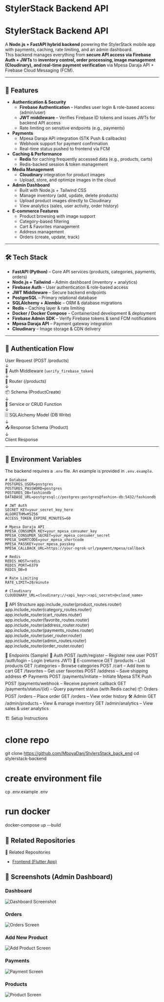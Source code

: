 # StylerStack Backend API
# StylerStack Backend API

A **Node.js + FastAPI hybrid backend** powering the StylerStack mobile app with payments, caching, rate limiting, and an admin dashboard.  
This backend manages everything from **secure API access via Firebase Auth + JWTs** to **inventory control, order processing, image management (Cloudinary), and real-time payment verification** via Mpesa Daraja API + Firebase Cloud Messaging (FCM).


---
## 🚀 Features
- **Authentication & Security**
  - **Firebase Authentication** – Handles user login & role-based access (admin/user)
  - **JWT middleware** – Verifies Firebase ID tokens and issues JWTs for backend API access
  - Rate limiting on sensitive endpoints (e.g., payments)
- **Payments**
  - Mpesa Daraja API integration (STK Push & callbacks)
  - Webhook support for payment confirmation
  - Real-time status pushed to frontend via FCM
- **Caching & Performance**
  - **Redis** for caching frequently accessed data (e.g., products, carts)
  - Redis-backed session & token management
- **Media Management**
  - **Cloudinary** integration for product images
  - Upload, store, and optimize images in the cloud
- **Admin Dashboard**
  - Built with Node.js + Tailwind CSS
  - Manage inventory (add, update, delete products)
  - Upload product images directly to Cloudinary
  - View analytics (sales, user activity, order history)
- **E-commerce Features**
  - Product browsing with image support
  - Category-based filtering
  - Cart & Favorites management
  - Address management
  - Orders (create, update, track)


---

## 🛠️ Tech Stack
- **FastAPI (Python)** – Core API services (products, categories, payments, orders)
- **Node.js + Tailwind** – Admin dashboard (inventory + analytics)
- **Firebase Auth** – User authentication & role-based access
- **JWT Middleware** – Secure backend endpoints
- **PostgreSQL** – Primary relational database
- **SQLAlchemy + Alembic** – ORM & database migrations
- **Redis** – Caching layer & rate limiting
- **Docker / Docker Compose** – Containerized development & deployment
- **Firebase Admin SDK** – Verify Firebase tokens & send FCM notifications
- **Mpesa Daraja API** – Payment gateway integration
- **Cloudinary** – Image storage & CDN delivery

---

## 🔐 Authentication Flow

User Request (POST /products)  
       ↓  
   🔐 Auth Middleware (`verify_firebase_token`)  
       ↓  
📨 Router (/products)  
       ↓  
📦 Schema (ProductCreate)  
       ↓  
🧠 Service or CRUD Function  
       ↓  
🗄️ SQLAlchemy Model (DB Write)  
       ↓  
📤 Response Schema (Product)  
       ↓  
Client Response

---
## 🔑 Environment Variables

The backend requires a `.env` file. An example is provided in `.env.example`.

```env
# Database
POSTGRES_USER=postgres
POSTGRES_PASSWORD=postgres
POSTGRES_DB=fashiondb
DATABASE_URL=postgresql://postgres:postgres@fashion-db:5432/fashiondb

# JWT Auth
SECRET_KEY=your_secret_key_here
ALGORITHM=HS256
ACCESS_TOKEN_EXPIRE_MINUTES=60

# Mpesa Daraja API
MPESA_CONSUMER_KEY=your_mpesa_consumer_key
MPESA_CONSUMER_SECRET=your_mpesa_consumer_secret
MPESA_SHORTCODE=your_mpesa_shortcode
MPESA_PASSKEY=your_mpesa_passkey
MPESA_CALLBACK_URL=https://your-ngrok-url/payment/mpesa/callback

# Redis
REDIS_HOST=redis
REDIS_PORT=6379
REDIS_DB=0

# Rate Limiting
RATE_LIMIT=20/minute

# Cloudinary
CLOUDINARY_URL=cloudinary://<api_key>:<api_secret>@<cloud_name>
```
📂 API Structure
app.include_router(product_routes.router)
app.include_router(category_routes.router)
app.include_router(cart_routes.router)
app.include_router(favorite_routes.router)
app.include_router(address_router.router)
app.include_router(payments_routes.router)
app.include_router(user_router.router)
app.include_router(admin_routes.router)
app.include_router(order_router.router)

📂 Endpoints (Sample)
🔐 Auth
POST /auth/register – Register new user
POST /auth/login – Login (returns JWT)
🛒 E-commerce
GET /products – List products
GET /categories – Browse categories
POST /cart – Add item to cart
GET /favorites – Get user favorites
POST /address – Save shipping address
💳 Payments
POST /payments/initiate – Initiate Mpesa STK Push
POST /payments/webhook – Receive payment callback
GET /payments/status/{id} – Query payment status (with Redis cache)
📦 Orders
POST /orders – Place order
GET /orders – View order history
🛠️ Admin
GET /admin/products – View & manage inventory
GET /admin/analytics – View sales & user analytics


🏗️ Setup Instructions

# clone repo
git clone https://github.com/MboyaDan/StylersStack_back_end
cd stylerstack-backend

# create environment file
cp .env.example .env

# run docker
docker-compose up --build
## 🔗 Related Repositories

🔗 Related Repositories
- [Frontend (Flutter App)](https://github.com/MboyaDan/StylersStack_front_end)
## 📸 Screenshots (Admin Dashboard)

### Dashboard
![Dashboard Screenshot](https://github.com/MboyaDan/StylersStack_back_end/blob/main/docs/admin_dashbord.png)

### Orders
![Orders Screen](https://github.com/MboyaDan/StylersStack_back_end/blob/main/docs/order_screen.png)

### Add New Product
![Add Product Screen](https://github.com/MboyaDan/StylersStack_back_end/blob/main/docs/add_new_product_screen.png)

### Payments
![Payment Screen](https://github.com/MboyaDan/StylersStack_back_end/blob/main/docs/payment_screen.png)

### Products
![Product Screen](https://github.com/MboyaDan/StylersStack_back_end/blob/main/docs/product_screen.png)


